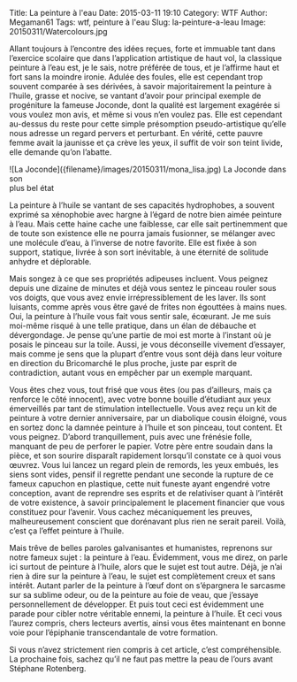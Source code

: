 Title: La peinture à l'eau
Date: 2015-03-11 19:10
Category: WTF
Author: Megaman61
Tags: wtf, peinture à l'eau
Slug: la-peinture-a-leau
Image: 20150311/Watercolours.jpg

Allant toujours à l’encontre des idées reçues, forte et immuable tant dans l’exercice scolaire que dans l’application artistique de haut vol, la classique peinture à l’eau est, je le sais, notre préférée de tous, et je l’affirme haut et fort sans la moindre ironie. Adulée des foules, elle est cependant trop souvent comparée à ses dérivées, à savoir majoritairement la peinture à l’huile, grasse et nocive, se vantant d’avoir pour principal exemple de progéniture la fameuse Joconde, dont la qualité est largement exagérée si vous voulez mon avis, et même si vous n’en voulez pas. Elle est cependant au-dessus du reste pour cette simple présomption pseudo-artistique qu’elle nous adresse un regard pervers et perturbant. En vérité, cette pauvre femme avait la jaunisse et ça crève les yeux, il suffit de voir son teint livide, elle demande qu’on l’abatte.

<span class="figure float-left">
![La Joconde]({filename}/images/20150311/mona_lisa.jpg)
<span class="caption">La Joconde dans son <br/>plus bel état</span>
</span>

La peinture à l’huile se vantant de ses capacités hydrophobes, a souvent exprimé sa xénophobie avec hargne à l’égard de notre bien aimée peinture à l’eau.  Mais cette haine cache une faiblesse, car elle sait pertinemment que de toute son existence elle ne pourra jamais fusionner, se mélanger avec une molécule d’eau, à l’inverse de notre favorite. Elle est fixée à son support, statique, livrée à son sort inévitable, à une éternité de solitude anhydre et déplorable.

Mais songez à ce que ses propriétés adipeuses incluent. Vous peignez depuis une dizaine de minutes et déjà vous sentez le pinceau rouler sous vos doigts, que vous avez envie irrépressiblement de les laver.  Ils sont luisants, comme après vous être gavé de frites non égouttées à mains nues. Oui, la peinture à l’huile vous fait vous sentir sale, écœurant.
Je me suis moi-même risqué à une telle pratique, dans un élan de débauche et dévergondage. Je pense qu’une partie de moi est morte à l’instant où je posais le pinceau sur la toile. Aussi, je vous déconseille vivement d’essayer, mais comme je sens que la plupart d’entre vous sont déjà dans leur voiture en direction du Bricomarché le plus proche, juste par esprit de contradiction, autant vous en empêcher par un exemple marquant.

Vous êtes chez vous, tout frisé que vous êtes (ou pas d’ailleurs, mais ça renforce le côté innocent), avec votre bonne bouille d’étudiant aux yeux émerveillés par tant de stimulation intellectuelle. Vous avez reçu un kit de peinture à votre dernier anniversaire, par un diabolique cousin éloigné, vous en sortez donc la damnée peinture à l’huile et son pinceau, tout content. Et vous peignez. D’abord tranquillement, puis avec une frénésie folle, manquant de peu de perforer le papier. Votre père entre soudain dans la pièce, et son sourire disparaît rapidement lorsqu’il constate ce à quoi vous œuvrez. Vous lui lancez un regard plein de remords, les yeux embués, les siens sont vides, pensif il regrette pendant une seconde la rupture de ce fameux capuchon en plastique, cette nuit funeste ayant engendré votre conception, avant de reprendre ses esprits et de relativiser quant à l’intérêt de votre existence, à savoir principalement le placement financier que vous constituez pour l’avenir. Vous cachez mécaniquement les preuves, malheureusement conscient que dorénavant plus rien ne serait pareil. Voilà, c’est ça l’effet peinture à l’huile.

Mais trêve de belles paroles galvanisantes et humanistes, reprenons sur notre fameux sujet : la peinture à l’eau. Évidemment, vous me direz, on parle ici surtout de peinture à l’huile, alors que le sujet est tout autre. Déjà, je n’ai rien à dire sur la peinture à l’eau, le sujet est complètement creux et sans intérêt. Autant parler de la peinture à l’œuf dont on s’épargnera le sarcasme sur sa sublime odeur, ou de la peinture au foie de veau, que j’essaye personnellement de développer. Et puis tout ceci est évidemment une parade pour cibler notre véritable ennemi, la peinture à l’huile. Et ceci vous l’aurez compris, chers lecteurs avertis, ainsi vous êtes maintenant en bonne voie pour l’épiphanie transcendantale de votre formation.

Si vous n’avez strictement rien compris à cet article, c’est compréhensible. La prochaine fois, sachez qu’il ne faut pas mettre la peau de l’ours avant Stéphane Rotenberg.